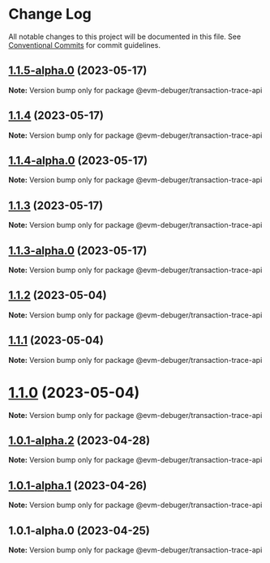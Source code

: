 # Change Log

All notable changes to this project will be documented in this file.
See [Conventional Commits](https://conventionalcommits.org) for commit guidelines.

## [1.1.5-alpha.0](https://github.com/awslabs/aws-sam-cli/compare/@evm-debuger/transaction-trace-api@1.1.4...@evm-debuger/transaction-trace-api@1.1.5-alpha.0) (2023-05-17)

**Note:** Version bump only for package @evm-debuger/transaction-trace-api

## [1.1.4](https://github.com/awslabs/aws-sam-cli/compare/@evm-debuger/transaction-trace-api@1.1.4-alpha.0...@evm-debuger/transaction-trace-api@1.1.4) (2023-05-17)

**Note:** Version bump only for package @evm-debuger/transaction-trace-api

## [1.1.4-alpha.0](https://github.com/awslabs/aws-sam-cli/compare/@evm-debuger/transaction-trace-api@1.1.3...@evm-debuger/transaction-trace-api@1.1.4-alpha.0) (2023-05-17)

**Note:** Version bump only for package @evm-debuger/transaction-trace-api

## [1.1.3](https://github.com/awslabs/aws-sam-cli/compare/@evm-debuger/transaction-trace-api@1.1.3-alpha.0...@evm-debuger/transaction-trace-api@1.1.3) (2023-05-17)

**Note:** Version bump only for package @evm-debuger/transaction-trace-api

## [1.1.3-alpha.0](https://github.com/awslabs/aws-sam-cli/compare/@evm-debuger/transaction-trace-api@1.1.2...@evm-debuger/transaction-trace-api@1.1.3-alpha.0) (2023-05-17)

**Note:** Version bump only for package @evm-debuger/transaction-trace-api

## [1.1.2](https://github.com/awslabs/aws-sam-cli/compare/@evm-debuger/transaction-trace-api@1.1.1...@evm-debuger/transaction-trace-api@1.1.2) (2023-05-04)

**Note:** Version bump only for package @evm-debuger/transaction-trace-api

## [1.1.1](https://github.com/awslabs/aws-sam-cli/compare/@evm-debuger/transaction-trace-api@1.1.0...@evm-debuger/transaction-trace-api@1.1.1) (2023-05-04)

**Note:** Version bump only for package @evm-debuger/transaction-trace-api

# [1.1.0](https://github.com/awslabs/aws-sam-cli/compare/@evm-debuger/transaction-trace-api@1.0.1-alpha.2...@evm-debuger/transaction-trace-api@1.1.0) (2023-05-04)

**Note:** Version bump only for package @evm-debuger/transaction-trace-api

## [1.0.1-alpha.2](https://github.com/awslabs/aws-sam-cli/compare/@evm-debuger/transaction-trace-api@1.0.1-alpha.1...@evm-debuger/transaction-trace-api@1.0.1-alpha.2) (2023-04-28)

**Note:** Version bump only for package @evm-debuger/transaction-trace-api

## [1.0.1-alpha.1](https://github.com/awslabs/aws-sam-cli/compare/@evm-debuger/transaction-trace-api@1.0.1-alpha.0...@evm-debuger/transaction-trace-api@1.0.1-alpha.1) (2023-04-26)

**Note:** Version bump only for package @evm-debuger/transaction-trace-api

## 1.0.1-alpha.0 (2023-04-25)

**Note:** Version bump only for package @evm-debuger/transaction-trace-api
